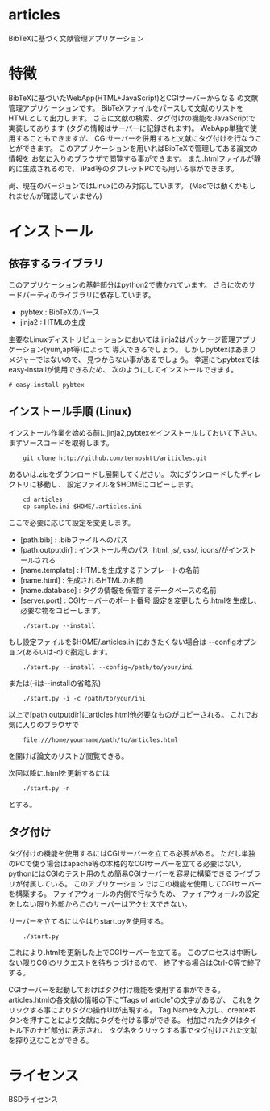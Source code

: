 articles
==========

BibTeXに基づく文献管理アプリケーション

# 特徴
BibTeXに基づいたWebApp(HTML+JavaScript)とCGIサーバーからなる
の文献管理アプリケーションです。
BibTeXファイルをパースして文献のリストをHTMLとして出力します。
さらに文献の検索、タグ付けの機能をJavaScriptで実装してあります
(タグの情報はサーバーに記録されます)。
WebApp単独で使用することもできますが、
CGIサーバーを併用すると文献にタグ付けを行なうことができます。
このアプリケーションを用いればBibTeXで管理してある論文の情報を
お気に入りのブラウザで閲覧する事ができます。
また.htmlファイルが静的に生成されるので、
iPad等のタブレットPCでも用いる事ができます。

尚、現在のバージョンではLinuxにのみ対応しています。
(Macでは動くかもしれませんが確認していません)

# インストール
## 依存するライブラリ
このアプリケーションの基幹部分はpython2で書かれています。
さらに次のサードパーティのライブラリに依存しています。
* pybtex : BibTeXのパース
* jinja2 : HTMLの生成

主要なLinuxディストリビューションにおいては
jinja2はパッケージ管理アプリケーション(yum,apt等)によって
導入できるでしょう。
しかしpybtexはあまりメジャーではないので、
見つからない事があるでしょう。
幸運にもpybtexではeasy-installが使用できるため、
次のようにしてインストールできます。
```shell
# easy-install pybtex
```

## インストール手順 (Linux)
インストール作業を始める前にjinja2,pybtexをインストールしておいて下さい。
まずソースコードを取得します。
```shell
    git clone http://github.com/termoshtt/ariticles.git
```
あるいは.zipをダウンロードし展開してください。
次にダウンロードしたディレクトリに移動し、
設定ファイルを$HOMEにコピーします。
```shell
    cd articles
    cp sample.ini $HOME/.articles.ini
```
ここで必要に応じて設定を変更します。
* [path.bib]        : .bibファイルへのパス
* [path.outputdir]  : インストール先のパス .html, js/, css/, icons/がインストールされる
* [name.template]   : HTMLを生成するテンプレートの名前
* [name.html]       : 生成されるHTMLの名前
* [name.database]   : タグの情報を保管するデータベースの名前
* [server.port]     : CGIサーバーのポート番号
設定を変更したら.htmlを生成し、必要な物をコピーします。
```shell
    ./start.py --install
```
もし設定ファイルを$HOME/.articles.iniにおきたくない場合は
--configオプション(あるいは-c)で指定します。
```shell
    ./start.py --install --config=/path/to/your/ini
```
または(-iは--installの省略系)
```shell
    ./start.py -i -c /path/to/your/ini
```
以上で[path.outputdir]にarticles.html他必要なものがコピーされる。
これでお気に入りのブラウザで
```
    file:///home/yourname/path/to/articles.html
```
を開けば論文のリストが閲覧できる。

次回以降に.htmlを更新するには
```shell
    ./start.py -n
```
とする。

## タグ付け
タグ付けの機能を使用するにはCGIサーバーを立てる必要がある。
ただし単独のPCで使う場合はapache等の本格的なCGIサーバーを立てる必要はない。
pythonにはCGIのテスト用のため簡易CGIサーバーを容易に構築できるライブラリが付属している。
このアプリケーションではこの機能を使用してCGIサーバーを構築する。
ファイアウォールの内側で行なうため、
ファイアウォールの設定をしない限り外部からこのサーバーはアクセスできない。

サーバーを立てるにはやはりstart.pyを使用する。
```shell
    ./start.py
```
これにより.htmlを更新した上でCGIサーバーを立てる。
このプロセスは中断しない限りCGIのリクエストを待ちつづけるので、
終了する場合はCtrl-C等で終了する。

CGIサーバーを起動しておけばタグ付け機能を使用する事ができる。
articles.htmlの各文献の情報の下に"Tags of article"の文字があるが、
これをクリックする事によりタグの操作UIが出現する。
Tag Nameを入力し、createボタンを押すことにより文献にタグを付ける事ができる。
付加されたタグはタイトル下のナビ部分に表示され、
タグ名をクリックする事でタグ付けされた文献を搾り込むことができる。

# ライセンス
BSDライセンス
